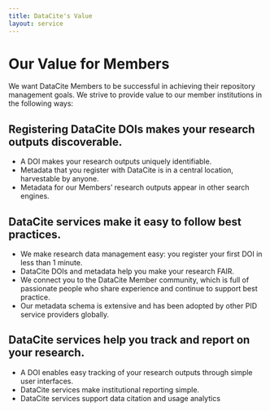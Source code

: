 ```yaml
---
title: DataCite's Value
layout: service
---
```


# Our Value for Members

We want DataCite Members to be successful in achieving their repository management goals. We strive to provide value to our member institutions in the following ways: 

## Registering DataCite DOIs makes your research outputs discoverable. 
- A DOI makes your research outputs uniquely identifiable. 
- Metadata that you register with DataCite is in a central location, harvestable by anyone.
- Metadata for our Members’ research outputs appear in other search engines.
## DataCite services make it easy to follow best practices. 
- We make research data management easy: you register your first DOI in less than 1 minute. 
- DataCite DOIs and metadata help you make your research FAIR.
- We connect you to the DataCite Member community, which is full of passionate people who share experience and continue to support best practice. 
- Our metadata schema is extensive and has been adopted by other PID service providers globally. 
## DataCite services help you track and report on your research. 
- A DOI enables easy tracking of your research outputs through simple user interfaces. 
- DataCite services make institutional reporting simple. 
- DataCite services support data citation and usage analytics
